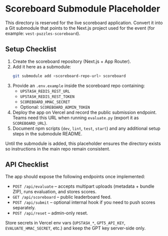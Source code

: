 # Scoreboard Submodule Placeholder

This directory is reserved for the live scoreboard application. Convert it into a Git submodule that points to the
Next.js project used for the event (for example: `vest-puzzles-scoreboard`).

## Setup Checklist

1. Create the scoreboard repository (Next.js + App Router).
2. Add it here as a submodule:
   ```bash
   git submodule add <scoreboard-repo-url> scoreboard
   ```
3. Provide an `.env.example` inside the scoreboard repo containing:
   - `UPSTASH_REDIS_REST_URL`
   - `UPSTASH_REDIS_REST_TOKEN`
   - `SCOREBOARD_HMAC_SECRET`
   - Optional: `SCOREBOARD_ADMIN_TOKEN`
4. Deploy the app on Vercel and record the public submission endpoint. Teams need this URL when running
   `evaluate.py` (export it as `SCOREBOARD_URL`).
5. Document npm scripts (`dev`, `lint`, `test`, `start`) and any additional setup steps in the submodule README.

Until the submodule is added, this placeholder ensures the directory exists so instructions in the main repo remain
consistent.

## API Checklist

The app should expose the following endpoints once implemented:

- `POST /api/evaluate` – accepts multipart uploads (metadata + bundle ZIP), runs evaluation, and stores scores.
- `GET /api/scoreboard` – public leaderboard feed.
- `POST /api/submit` – optional internal hook if you need to push scores separately.
- `POST /api/reset` – admin-only reset.

Store secrets in Vercel env vars (`UPSTASH_*`, `GPT5_API_KEY`, `EVALUATE_HMAC_SECRET`, etc.) and keep the GPT key server-side only.

